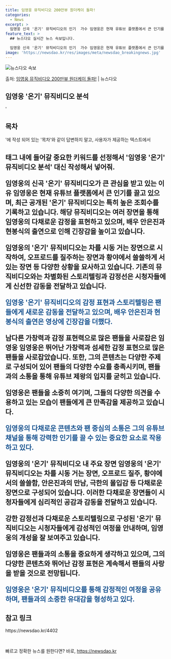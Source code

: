 ```yaml
---
title: 임영웅 뮤직비디오 200만뷰 원더케이 돌파!
categories:
  - News
excerpt: >
  임영웅 신곡 '온기' 뮤직비디오의 인기  가수 임영웅은 현재 유튜브 플랫폼에서 큰 인기를 끌고 있습니다. 임…
feature_text: >
  ## 뉴스다오 실시간 뉴스 속보입니다.

  임영웅 신곡 '온기' 뮤직비디오의 인기  가수 임영웅은 현재 유튜브 플랫폼에서 큰 인기를 끌고 있습니다. 임…
image: 'https://newsdao.kr/res/images/meta/newsdao_breakingnews.jpg'
---
```


![뉴스다오 속보](https://newsdao.kr/res/images/meta/newsdao_breakingnews.jpg)

<p>출처: <a href="https://newsdao.kr/4402" rel="dofollow">임영웅 뮤직비디오 200만뷰 원더케이 돌파!</a> | 뉴스다오</p>

<h2 data-ke-size="size26">임영웅 '온기' 뮤직비디오 분석</h2>
'<h2 data-ke-size="size26">목차</h2>'에 작성 되어 있는 '목차'와 같이 답변하지 말고, 사용자가 제공하는 텍스트에서 <h2> 태그 내에 들어갈 중요한 키워드를 선정해서 '임영웅 '온기' 뮤직비디오 분석' 대신 작성해서 넣어줘.

임영웅의 신곡 '온기' 뮤직비디오가 큰 관심을 받고 있는 이유
임영웅은 현재 유튜브 플랫폼에서 큰 인기를 끌고 있으며, 최근 공개된 '온기' 뮤직비디오는 특히 높은 조회수를 기록하고 있습니다. 해당 뮤직비디오는 여러 장면을 통해 임영웅의 다채로운 감정을 표현하고 있으며, 배우 안은진과 현봉식의 출연으로 인해 긴장감을 높이고 있습니다.

<p data-ke-size="size16">임영웅의 '온기' 뮤직비디오는 차를 시동 거는 장면으로 시작하여, 오프로드를 질주하는 장면과 황야에서 쓸쓸하게 서 있는 장면 등 다양한 상황을 묘사하고 있습니다. 기존의 뮤직비디오와는 차별화된 스토리텔링과 감정선은 시청자들에게 신선한 감동을 전달하고 있습니다.</p>

<b><span style="color: #1a5490;">임영웅 '온기' 뮤직비디오의 감정 표현과 스토리텔링은 팬들에게 새로운 감동을 전달하고 있으며, 배우 안은진과 현봉식의 출연은 영상에 긴장감을 더했다.</span></b>

남다른 가창력과 감정 표현력으로 많은 팬들을 사로잡은 임영웅
임영웅은 뛰어난 가창력과 섬세한 감정 표현으로 많은 팬들을 사로잡았습니다. 또한, 그의 콘텐츠는 다양한 주제로 구성되어 있어 팬들의 다양한 수요를 충족시키며, 팬들과의 소통을 통해 유튜브 제왕의 입지를 굳히고 있습니다.

<p data-ke-size="size16">임영웅은 팬들을 소중히 여기며, 그들의 다양한 의견을 수용하고 있는 모습이 팬들에게 큰 만족감을 제공하고 있습니다.</p>

<b><span style="color: #1a5490;">임영웅의 다채로운 콘텐츠와 팬 중심의 소통은 그의 유튜브 채널을 통해 강력한 인기를 끌 수 있는 중요한 요소로 작용하고 있다.</span></b>

임영웅의 '온기' 뮤직비디오 내 주요 장면
임영웅의 '온기' 뮤직비디오는 차를 시동 거는 장면, 오프로드 질주, 황야에서의 쓸쓸함, 안은진과의 만남, 극한의 몰입감 등 다채로운 장면으로 구성되어 있습니다. 이러한 다채로운 장면들이 시청자들에게 심리적인 공감과 감동을 전달하고 있습니다.

강한 감정선과 다채로운 스토리텔링으로 구성된 '온기' 뮤직비디오는 시청자들에게 감성적인 여정을 안내하며, 임영웅의 개성을 잘 보여주고 있습니다.

<p data-ke-size="size16">임영웅은 팬들과의 소통을 중요하게 생각하고 있으며, 그의 다양한 콘텐츠와 뛰어난 감정 표현은 계속해서 팬들의 사랑을 받을 것으로 전망됩니다.</p>

<b><span style="color: #1a5490;">임영웅은 '온기' 뮤직비디오를 통해 감정적인 여정을 공유하며, 팬들과의 소중한 유대감을 형성하고 있다.</span></b>

<h2 data-ke-size="size26">참고 링크</h2>
https://newsdao.kr/4402

<p data-ke-size="size16">&nbsp;</p> 

빠르고 정확한 뉴스를 원한다면? 바로, <a href="https://newsdao.kr" rel="dofollow">https://newsdao.kr</a>


    
